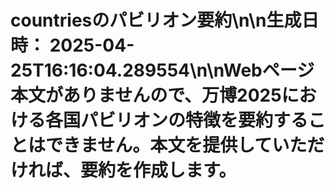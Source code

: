 # countriesのパビリオン要約\n\n**生成日時：** 2025-04-25T16:16:04.289554\n\nWebページ本文がありませんので、万博2025における各国パビリオンの特徴を要約することはできません。本文を提供していただければ、要約を作成します。